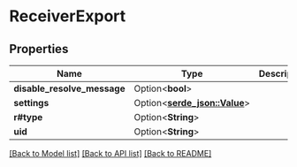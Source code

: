 # ReceiverExport

## Properties

Name | Type | Description | Notes
------------ | ------------- | ------------- | -------------
**disable_resolve_message** | Option<**bool**> |  | [optional]
**settings** | Option<[**serde_json::Value**](.md)> |  | [optional]
**r#type** | Option<**String**> |  | [optional]
**uid** | Option<**String**> |  | [optional]

[[Back to Model list]](../README.md#documentation-for-models) [[Back to API list]](../README.md#documentation-for-api-endpoints) [[Back to README]](../README.md)


